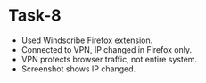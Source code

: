 # Task-8

- Used Windscribe Firefox extension.
- Connected to VPN, IP changed in Firefox only.
- VPN protects browser traffic, not entire system.
- Screenshot shows IP changed.

